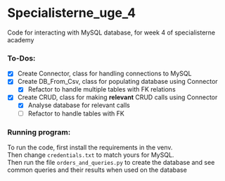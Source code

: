 # Specialisterne_uge_4

 Code for interacting with MySQL database, for week 4 of specialisterne academy

### To-Dos:

- [x] Create Connector, class for handling connections to MySQL
- [x] Create DB_From_Csv, class for populating database using Connector
  - [x] Refactor to handle multiple tables with FK relations
- [x] Create CRUD, class for making **relevant** CRUD calls using Connector
  - [x] Analyse database for relevant calls
  - [ ] Refactor to handle tables with FK

### Running program:

To run the code, first install the requirements in the venv.  
Then change `credentials.txt` to match yours for MySQL.  
Then run the file `orders_and_queries.py` to create the database and 
see common queries and their results when used on the database
